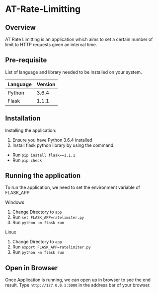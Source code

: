 # AT-Rate-Limitting

## Overview
AT Rate Limitting is an application which aims to set a certain number of limit to HTTP requests given an interval time.

## Pre-requisite
List of language and library needed to be installed on your system.

|Language | Version|
|--- | --- |
|Python | 3.6.4 |
|Flask | 1.1.1 |

## Installation
Installing the application:
1. Ensure you have Python 3.6.4 installed
2. Install flask python library by using the command:
  - Run `pip install flask==1.1.1`
  - Run `pip check`

## Running the application
To run the application, we need to set the environment variable of FLASK_APP.

Windows
1. Change Directory to `app`
2. Run `set FLASK_APP=ratelimiter.py`
3. Run `python -m flask run`

Linux
1. Change Directory to `app`
2. Run `export FLASK_APP=ratelimiter.py`
3. Run `python -m flask run`

## Open in Browser
Once Application is running, we can open up in browser to see the end result. Type `http://127.0.0.1:5000` in the address bar of your browser.
